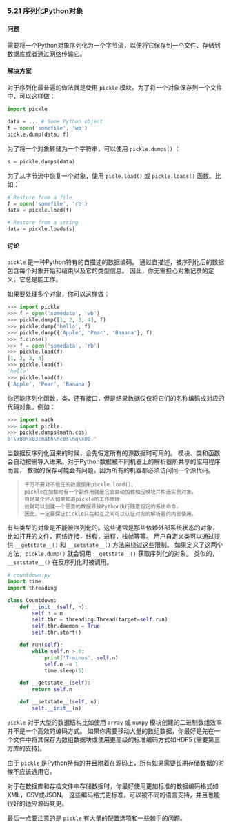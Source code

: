### 5.21 序列化Python对象

#### 问题

需要将一个Python对象序列化为一个字节流，以便将它保存到一个文件、存储到数据库或者通过网络传输它。

#### 解决方案

对于序列化最普遍的做法就是使用 `pickle` 模块。为了将一个对象保存到一个文件中，可以这样做：

```python
import pickle

data = ... # Some Python object
f = open('somefile', 'wb')
pickle.dump(data, f)
```

为了将一个对象转储为一个字符串，可以使用 `pickle.dumps()` ：

```python
s = pickle.dumps(data)
```

为了从字节流中恢复一个对象，使用 `picle.load()` 或 `pickle.loads()` 函数。比如：

```python
# Restore from a file
f = open('somefile', 'rb')
data = pickle.load(f)

# Restore from a string
data = pickle.loads(s)
```

#### 讨论

`pickle` 是一种Python特有的自描述的数据编码。 通过自描述，被序列化后的数据包含每个对象开始和结束以及它的类型信息。 因此，你无需担心对象记录的定义，它总是能工作。

如果要处理多个对象，你可以这样做：

```python
>>> import pickle
>>> f = open('somedata', 'wb')
>>> pickle.dump([1, 2, 3, 4], f)
>>> pickle.dump('hello', f)
>>> pickle.dump({'Apple', 'Pear', 'Banana'}, f)
>>> f.close()
>>> f = open('somedata', 'rb')
>>> pickle.load(f)
[1, 2, 3, 4]
>>> pickle.load(f)
'hello'
>>> pickle.load(f)
{'Apple', 'Pear', 'Banana'}
```

你还能序列化函数，类，还有接口，但是结果数据仅仅将它们的名称编码成对应的代码对象。例如：

```python
>>> import math
>>> import pickle.
>>> pickle.dumps(math.cos)
b'\x80\x03cmath\ncos\nq\x00.'
```

当数据反序列化回来的时候，会先假定所有的源数据时可用的。 模块、类和函数会自动按需导入进来。对于Python数据被不同机器上的解析器所共享的应用程序而言， 数据的保存可能会有问题，因为所有的机器都必须访问同一个源代码。

>   ```
>   千万不要对不信任的数据使用pickle.load()。
>   pickle在加载时有一个副作用就是它会自动加载相应模块并构造实例对象。
>   但是某个坏人如果知道pickle的工作原理，
>   他就可以创建一个恶意的数据导致Python执行随意指定的系统命令。
>   因此，一定要保证pickle只在相互之间可以认证对方的解析器的内部使用。
>   ```

有些类型的对象是不能被序列化的。这些通常是那些依赖外部系统状态的对象， 比如打开的文件，网络连接，线程，进程，栈帧等等。 用户自定义类可以通过提供 `__getstate__()` 和 `__setstate__()` 方法来绕过这些限制。 如果定义了这两个方法，`pickle.dump()` 就会调用 `__getstate__()` 获取序列化的对象。 类似的，`__setstate__()` 在反序列化时被调用。

```python
# countdown.py
import time
import threading

class Countdown:
    def __init__(self, n):
        self.n = n
        self.thr = threading.Thread(target=self.run)
        self.thr.daemon = True
        self.thr.start()

    def run(self):
        while self.n > 0:
            print('T-minus', self.n)
            self.n -= 1
            time.sleep(5)

    def __getstate__(self):
        return self.n

    def __setstate__(self, n):
        self.__init__(n)
```

`pickle` 对于大型的数据结构比如使用 `array` 或 `numpy` 模块创建的二进制数组效率并不是一个高效的编码方式。 如果你需要移动大量的数组数据，你最好是先在一个文件中将其保存为数组数据块或使用更高级的标准编码方式如HDF5 (需要第三方库的支持)。

由于 `pickle` 是Python特有的并且附着在源码上，所有如果需要长期存储数据的时候不应该选用它。 

对于在数据库和存档文件中存储数据时，你最好使用更加标准的数据编码格式如XML，CSV或JSON。 这些编码格式更标准，可以被不同的语言支持，并且也能很好的适应源码变更。

最后一点要注意的是 `pickle` 有大量的配置选项和一些棘手的问题。